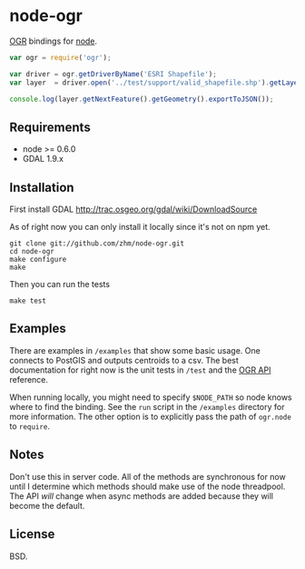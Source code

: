 # node-ogr

[OGR](http://www.gdal.org/ogr) bindings for [node](http://nodejs.org).

```js
var ogr = require('ogr');

var driver = ogr.getDriverByName('ESRI Shapefile');
var layer  = driver.open('../test/support/valid_shapefile.shp').getLayer(0);

console.log(layer.getNextFeature().getGeometry().exportToJSON());
```

## Requirements
* node >= 0.6.0
* GDAL 1.9.x

## Installation

First install GDAL http://trac.osgeo.org/gdal/wiki/DownloadSource

As of right now you can only install it locally since it's not on npm yet.

    git clone git://github.com/zhm/node-ogr.git
    cd node-ogr
    make configure
    make

Then you can run the tests

    make test

## Examples

There are examples in `/examples` that show some basic usage. One connects to PostGIS and outputs centroids to a csv.
The best documentation for right now is the unit tests in `/test` and the [OGR API](http://www.gdal.org/ogr/ogr__api_8h.html) reference.

When running locally, you might need to specify `$NODE_PATH` so node knows where to find the binding. See the `run` script in
the `/examples` directory for more information. The other option is to explicitly pass the path of `ogr.node` to `require`.

## Notes

Don't use this in server code. All of the methods are synchronous for now until I determine which methods should make
use of the node threadpool. The API *will* change when async methods are added because they will become the default.

## License

BSD.

